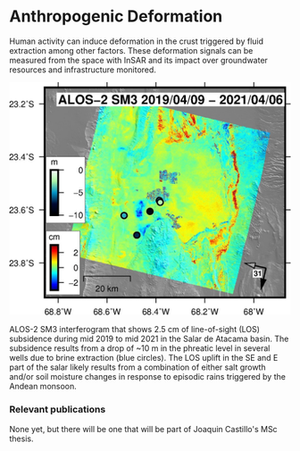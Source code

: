 # **Anthropogenic Deformation**

Human activity can induce deformation in the crust triggered by fluid extraction among other factors. These deformation signals can be measured from the space with InSAR and its impact over groundwater resources and infrastructure monitored. 

<img style="float: center;" src="/images/alos2salar.jpg">

ALOS-2 SM3 interferogram that shows 2.5 cm of line-of-sight (LOS) subsidence during mid 2019 to mid 2021 in the Salar de Atacama basin. The subsidence results from a drop of ~10 m in the phreatic level in several wells due to brine extraction (blue circles). The LOS uplift in the SE and E part of the salar likely results from a combination of either salt growth and/or soil moisture changes in response to episodic rains triggered by the Andean monsoon.

### **Relevant publications**

None yet, but there will be one that will be part of Joaquin Castillo's MSc thesis.
